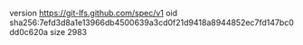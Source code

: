 version https://git-lfs.github.com/spec/v1
oid sha256:7efd3d8a1e13966db4500639a3cd0f21d9418a8944852ec7fd147bc0dd0c620a
size 2983

